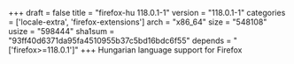 +++
draft = false
title = "firefox-hu 118.0.1-1"
version = "118.0.1-1"
categories = ['locale-extra', 'firefox-extensions']
arch = "x86_64"
size = "548108"
usize = "598444"
sha1sum = "93ff40d6371da95fa4510955b37c5bd16bdc6f55"
depends = "['firefox>=118.0.1']"
+++
Hungarian language support for Firefox